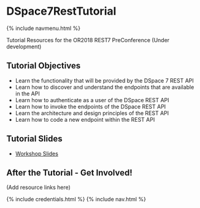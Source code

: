# DSpace7RestTutorial
{% include navmenu.html %}

Tutorial Resources for the OR2018 REST7 PreConference (Under development)

## Tutorial Objectives
- Learn the functionality that will be provided by the DSpace 7 REST API
- Learn how to discover and understand the endpoints that are available in the API
- Learn how to authenticate as a user of the DSpace REST API
- Learn how to invoke the endpoints of the DSpace REST API
- Learn the architecture and design principles of the REST API
- Learn how to code a new endpoint within the REST API

## Tutorial Slides
- [Workshop Slides](https://tinyurl.com/or2018-dspace-rest)

## After the Tutorial - Get Involved!
(Add resource links here)

{% include credentials.html %}
{% include nav.html %}
